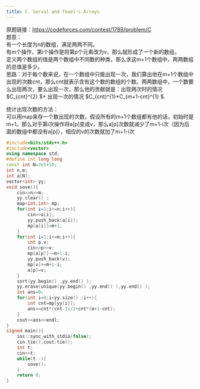 ```yaml
---
title: C. Serval and Toxel's Arrays
---
```

原题链接：https://codeforces.com/contest/1789/problem/C  
题意：  
有一个长度为n的数组，满足两两不同。  
有m个操作，第i个操作是将第p个元素改为v，那么就形成了一个新的数组。  
定义两个数组的值是两个数组中不同数的种类，那么求这m+1个数组中，两两数组的总值是多少。  
思路：对于每个数来说，在一个数组中只能出现一次，我们算出他在m+1个数组中出现的次数cnt，那么cnt就表示含有这个数的数组的个数。两两数组中，一个数要么出现两次，要么出现一次，那么他的贡献就是：出现两次时的情况 $C_{cnt}^{2} $+ 出现一次的情况 $C_{cnt}^{1}*C_{m+1-cnt}^{1}  $.  

统计出现次数的方法：  
可以用map来存一个数出现的次数，假设所有的m+1个数组都有他的话，初始时是m+1。那么对于第i次操作将a[p]变成v，那么a[p]次数就减少了m+1-i次（因为后面的数组中都没有a[p]），相应的v的次数就加了m+1-i次  

```cpp
#include<bits/stdc++.h>
#include<vector>
using namespace std;
#define int long long
const int N=2e5+10;
int n,m;
int a[N];
vector<int> yy;
void sove(){
	cin>>n>>m;
	yy.clear() ;
	map<int,int> mp;
	for(int i=1;i<=n;i++){
		cin>>a[i];
		yy.push_back(a[i]);
		mp[a[i]]=m+1;
	}
	for(int i=1;i<=m;i++){
		int p,v;
		cin>>p>>v;
		mp[a[p]]-=m+1-i;
		yy.push_back(v); 
		mp[v]+=m+1-i;
		a[p]=v;
	}
	sort(yy.begin() ,yy.end() );
	yy.erase(unique(yy.begin() ,yy.end() ),yy.end() ); 
	int ans=0;
	for(int i=0;i<yy.size() ;i++){
		int cnt=mp[yy[i]];
		ans+=cnt*(cnt-1)/2+cnt*(m+1-cnt);
	}
	cout<<ans<<endl;
}
signed main(){
	ios::sync_with_stdio(false);
	cin.tie(),cout.tie();
	int t;
	cin>>t;
	while(t--){
		sove();
	}
	return 0;
}

```



